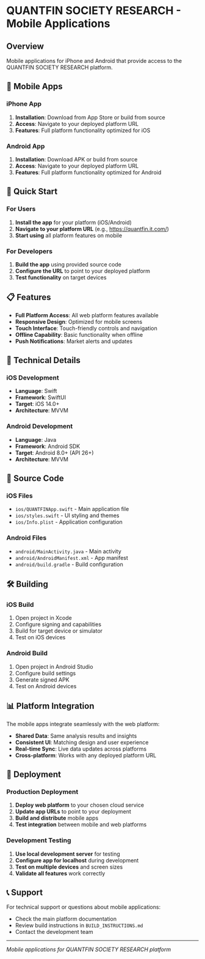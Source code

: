 # QUANTFIN SOCIETY RESEARCH - Mobile Applications

## Overview

Mobile applications for iPhone and Android that provide access to the QUANTFIN SOCIETY RESEARCH platform.

## 📱 Mobile Apps

### iPhone App
1. **Installation**: Download from App Store or build from source
2. **Access**: Navigate to your deployed platform URL
3. **Features**: Full platform functionality optimized for iOS

### Android App
1. **Installation**: Download APK or build from source
2. **Access**: Navigate to your deployed platform URL
3. **Features**: Full platform functionality optimized for Android

## 🚀 Quick Start

### For Users
1. **Install the app** for your platform (iOS/Android)
2. **Navigate to your platform URL** (e.g., https://quantfin.it.com/)
3. **Start using** all platform features on mobile

### For Developers
1. **Build the app** using provided source code
2. **Configure the URL** to point to your deployed platform
3. **Test functionality** on target devices

## 📋 Features

- **Full Platform Access**: All web platform features available
- **Responsive Design**: Optimized for mobile screens
- **Touch Interface**: Touch-friendly controls and navigation
- **Offline Capability**: Basic functionality when offline
- **Push Notifications**: Market alerts and updates

## 🔧 Technical Details

### iOS Development
- **Language**: Swift
- **Framework**: SwiftUI
- **Target**: iOS 14.0+
- **Architecture**: MVVM

### Android Development
- **Language**: Java
- **Framework**: Android SDK
- **Target**: Android 8.0+ (API 26+)
- **Architecture**: MVVM

## 📁 Source Code

### iOS Files
- `ios/QUANTFINApp.swift` - Main application file
- `ios/styles.swift` - UI styling and themes
- `ios/Info.plist` - Application configuration

### Android Files
- `android/MainActivity.java` - Main activity
- `android/AndroidManifest.xml` - App manifest
- `android/build.gradle` - Build configuration

## 🛠️ Building

### iOS Build
1. Open project in Xcode
2. Configure signing and capabilities
3. Build for target device or simulator
4. Test on iOS devices

### Android Build
1. Open project in Android Studio
2. Configure build settings
3. Generate signed APK
4. Test on Android devices

## 📊 Platform Integration

The mobile apps integrate seamlessly with the web platform:
- **Shared Data**: Same analysis results and insights
- **Consistent UI**: Matching design and user experience
- **Real-time Sync**: Live data updates across platforms
- **Cross-platform**: Works with any deployed platform URL

## 🎯 Deployment

### Production Deployment
1. **Deploy web platform** to your chosen cloud service
2. **Update app URLs** to point to your deployment
3. **Build and distribute** mobile apps
4. **Test integration** between mobile and web platforms

### Development Testing
1. **Use local development server** for testing
2. **Configure app for localhost** during development
3. **Test on multiple devices** and screen sizes
4. **Validate all features** work correctly

## 📞 Support

For technical support or questions about mobile applications:
- Check the main platform documentation
- Review build instructions in `BUILD_INSTRUCTIONS.md`
- Contact the development team

---

*Mobile applications for QUANTFIN SOCIETY RESEARCH platform*